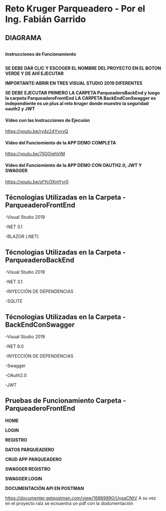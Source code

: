 # Reto Kruger Parqueadero - Por el Ing. Fabián Garrido



## DIAGRAMA
<img src="/ImagenesReadme/diagram.png" alt=""/>


**Instrucciones de Funcionamiento**


<img src="/ImagenesReadme/Verde.png" alt=""/>

**SE DEBE DAR CLIC Y ESCOGER EL NOMBRE DEL PROYECTO EN EL BOTON VERDE Y DE AHÍ EJECUTAR**



**IMPORTANTE:ABRIR EN TRES VISUAL STUDIO 2019 DIFERENTES**



**SE DEBE EJECUTAR PRIMERO LA CARPETA ParqueaderoBackEnd  y luego la carpeta ParqueaderoFrontEnd**
**LA CARPETA BackEndConSwagger es independiente es un plus al reto kruger donde muestro la seguridad oauth2 y JWT**


#### Vídeo con las Instrucciones de Ejecuión
https://youtu.be/ry4z24YvvyQ

#### Vídeo del Funciomiento de la APP DEMO COMPLETA
https://youtu.be/7llGOighVjM

#### Vídeo del Funciomiento de la APP DEMO CON OAUTH2.0, JWT Y SWAGGER
https://youtu.be/ofYcOXmYyr0



## Técnologias Utilizadas en la Carpeta - ParqueaderoFrontEnd

-Visual Studio 2019


-NET 3.1


-BLAZOR (.NET)


## Técnologias Utilizadas en la Carpeta - ParqueaderoBackEnd

-Visual Studio 2019


-NET 3.1


-INYECCIÓN DE DEPENDENCIAS


-SQLITE

## Técnologias Utilizadas en la Carpeta - BackEndConSwagger

-Visual Studio 2019


-NET 6.0


-INYECCIÓN DE DEPENDENCIAS


-Swagger


-OAuth2.0


-JWT

## Pruebas de Funcionamiento Carpeta - ParqueaderoFrontEnd
**__HOME__**
<img src="/ImagenesReadme/home.PNG" alt=""/>


**__LOGIN__**
<img src="/ImagenesReadme/Login.png" alt=""/>


**__REGISTRO__**
<img src="/ImagenesReadme/Registro.png" alt=""/>


**__DATOS PARQUEADERO__**
<img src="/ImagenesReadme/DatosParqueadero.png" alt=""/>


**CRUD APP PARQUEADERO**
<img src="/ImagenesReadme/CRUD.png" alt=""/>



**__SWAGGER REGISTRO__**
<img src="/ImagenesReadme/RegisterSwagger.png" alt=""/>
<img src="/ImagenesReadme/RegsiterSwggerJWT.png" alt=""/>


**__SWAGGER LOGIN__**
<img src="/ImagenesReadme/LoginSwggerJWT.png" alt=""/>
<img src="/ImagenesReadme/LoginSwggerJWTEncript.png" alt=""/>


**__DOCUMENTACIÓN API EN POSTMAN__**


https://documenter.getpostman.com/view/16889890/UyxqCNtV
A su vez en el proyecto raíz se ecnuentra un pdf con la dodumentación










